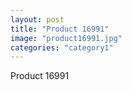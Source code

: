 ```yaml
---
layout: post
title: "Product 16991"
image: "product16991.jpg"
categories: "category1"
---
```

Product 16991
